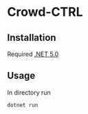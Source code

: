 # Crowd-CTRL

## Installation
Required [.NET 5.0](https://dotnet.microsoft.com/download/dotnet/5.0)

## Usage
In directory run 
```
dotnet run
```
